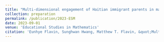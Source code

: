 ```yaml
---
title: "Multi-dimensional engagement of Haitian immigrant parents in mathematics education"
collection: preparation
permalink: /publication/2023-ESM
date: 2023-09-01
venue: 'Educational Studies in Mathematics'
citation: 'Eunhye Flavin, Sunghwan Hwang, Matthew T. Flavin, &quot;Multi-dimensional engagement of Haitian immigrant parents in mathematics education,&quot; under review in <i>Educational Studies in Mathematics</i>, submitted Sep. 2023.'
---
```


